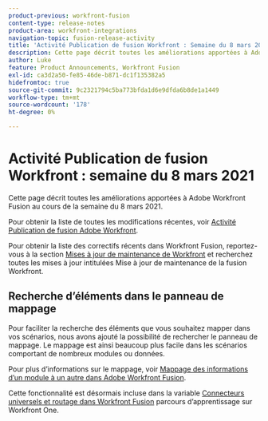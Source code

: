 ```yaml
---
product-previous: workfront-fusion
content-type: release-notes
product-area: workfront-integrations
navigation-topic: fusion-release-activity
title: 'Activité Publication de fusion Workfront : Semaine du 8 mars 2021'''
description: Cette page décrit toutes les améliorations apportées à Adobe Workfront Fusion au cours de la semaine du 8 mars 2021.
author: Luke
feature: Product Announcements, Workfront Fusion
exl-id: ca3d2a50-fe85-46de-b871-dc1f135382a5
hidefromtoc: true
source-git-commit: 9c2321794c5ba773bfda1d6e9dfda6b8de1a1449
workflow-type: tm+mt
source-wordcount: '178'
ht-degree: 0%

---
```


# Activité Publication de fusion Workfront : semaine du 8 mars 2021

Cette page décrit toutes les améliorations apportées à Adobe Workfront Fusion au cours de la semaine du 8 mars 2021.

Pour obtenir la liste de toutes les modifications récentes, voir [Activité Publication de fusion Adobe Workfront](../../../product-announcements/product-releases/fusion-release-activity/fusion-release-activity.md).

Pour obtenir la liste des correctifs récents dans Workfront Fusion, reportez-vous à la section [Mises à jour de maintenance de Workfront](https://one.workfront.com/s/article/Workfront-Maintenance-Updates-1882317350) et recherchez toutes les mises à jour intitulées Mise à jour de maintenance de la fusion Workfront.

## Recherche d’éléments dans le panneau de mappage

Pour faciliter la recherche des éléments que vous souhaitez mapper dans vos scénarios, nous avons ajouté la possibilité de rechercher le panneau de mappage. Le mappage est ainsi beaucoup plus facile dans les scénarios comportant de nombreux modules ou données.

Pour plus d’informations sur le mappage, voir [Mappage des informations d’un module à un autre dans Adobe Workfront Fusion](../../../workfront-fusion/mapping/map-information-between-modules.md).

Cette fonctionnalité est désormais incluse dans la variable [Connecteurs universels et routage dans Workfront Fusion](https://one.workfront.com/s/learningpath4/universal-connectors-and-routing-in-fusion-MCNYZ474LYKNDSDE7PCZFB7CFR44) parcours d’apprentissage sur Workfront One.

